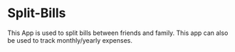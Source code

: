 # Split-Bills
This App is used to split bills between friends and family. This app can also be used to track monthly/yearly expenses.
